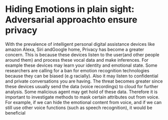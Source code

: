 # Hiding Emotions in plain sight: Adversarial approachto ensure privacy
With the prevalence of intelligent personal digital assistance devices like amazon Alexa, Siri andGoogle home, Privacy has become a greater concern. This is because these devices listen to the user(and other people around them) and process these vocal data and make inferences.  For example these devices may learn your identity and emotional state. Some researchers are calling for a ban for emotion recognition technologies because they can be biased (e.g racially). Also it may listen to confidential and private conversations you are having.  The threat becomes greater since these devices usually send the data (voice recordings) to cloud for further analysis. Some malicious agent may get hold of these data. Therefore it is important to investigate methods to mask certain attributes out from voice. For example, if we can hide the emotional content from voice, and if we can still use other voice functions (such as speech recognition), it would be beneficial
